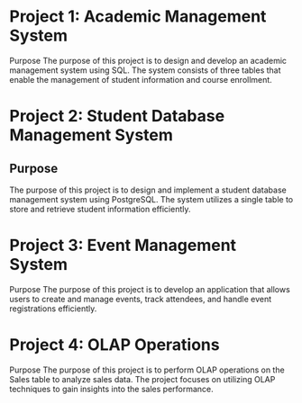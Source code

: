 # Project 1: Academic Management System
Purpose
The purpose of this project is to design and develop an academic management system using SQL. The system consists of three tables that enable the management of student information and course enrollment.

# Project 2: Student Database Management System
## Purpose
The purpose of this project is to design and implement a student database management system using PostgreSQL. The system utilizes a single table to store and retrieve student information efficiently.

# Project 3: Event Management System
Purpose
The purpose of this project is to develop an application that allows users to create and manage events, track attendees, and handle event registrations efficiently.

# Project 4: OLAP Operations
Purpose
The purpose of this project is to perform OLAP operations on the Sales table to analyze sales data. The project focuses on utilizing OLAP techniques to gain insights into the sales performance.
